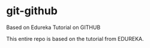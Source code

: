 # git-github
Based on Edureka Tutorial on GITHUB

This entire repo is based on the tutorial from EDUREKA.
